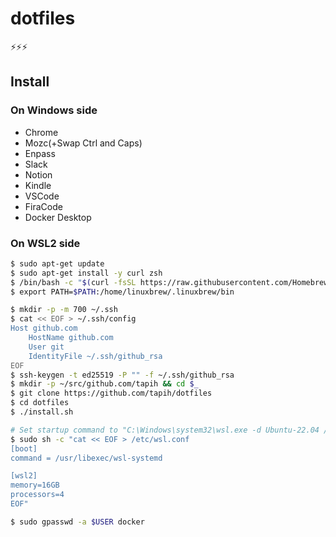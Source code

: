# dotfiles

⚡⚡⚡

## Install

### On Windows side

- Chrome
- Mozc(+Swap Ctrl and Caps)
- Enpass
- Slack
- Notion
- Kindle
- VSCode
- FiraCode
- Docker Desktop

### On WSL2 side

```sh
$ sudo apt-get update
$ sudo apt-get install -y curl zsh
$ /bin/bash -c "$(curl -fsSL https://raw.githubusercontent.com/Homebrew/install/master/install.sh)"
$ export PATH=$PATH:/home/linuxbrew/.linuxbrew/bin

$ mkdir -p -m 700 ~/.ssh
$ cat << EOF > ~/.ssh/config
Host github.com
    HostName github.com
    User git
    IdentityFile ~/.ssh/github_rsa
EOF
$ ssh-keygen -t ed25519 -P "" -f ~/.ssh/github_rsa
$ mkdir -p ~/src/github.com/tapih && cd $_
$ git clone https://github.com/tapih/dotfiles
$ cd dotfiles
$ ./install.sh

# Set startup command to "C:\Windows\system32\wsl.exe -d Ubuntu-22.04 /usr/libexec/nslogin /usr/bin/zsh"
$ sudo sh -c "cat << EOF > /etc/wsl.conf
[boot]
command = /usr/libexec/wsl-systemd

[wsl2]
memory=16GB
processors=4
EOF"

$ sudo gpasswd -a $USER docker
```

